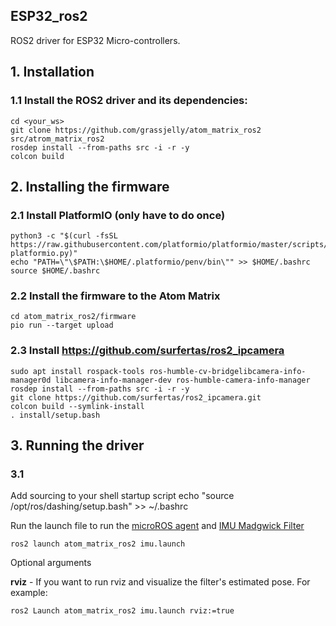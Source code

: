 ## ESP32_ros2
ROS2 driver for ESP32 Micro-controllers.

## 1. Installation
### 1.1 Install the ROS2 driver and its dependencies:

    cd <your_ws>
    git clone https://github.com/grassjelly/atom_matrix_ros2 src/atrom_matrix_ros2
    rosdep install --from-paths src -i -r -y
    colcon build
    
    
## 2. Installing the firmware

### 2.1 Install PlatformIO (only have to do once)

    python3 -c "$(curl -fsSL https://raw.githubusercontent.com/platformio/platformio/master/scripts/get-platformio.py)"
    echo "PATH=\"\$PATH:\$HOME/.platformio/penv/bin\"" >> $HOME/.bashrc
    source $HOME/.bashrc

### 2.2 Install the firmware to the Atom Matrix

    cd atom_matrix_ros2/firmware
    pio run --target upload
    
### 2.3  Install https://github.com/surfertas/ros2_ipcamera

    sudo apt install rospack-tools ros-humble-cv-bridgelibcamera-info-manager0d libcamera-info-manager-dev ros-humble-camera-info-manager
    rosdep install --from-paths src -i -r -y
    git clone https://github.com/surfertas/ros2_ipcamera.git
    colcon build --symlink-install
    . install/setup.bash

## 3. Running the driver

### 3.1 
Add sourcing to your shell startup script
    echo "source /opt/ros/dashing/setup.bash" >> ~/.bashrc

Run the launch file to run the [microROS agent](https://github.com/micro-ROS/micro-ROS-Agent) and [IMU Madgwick Filter](https://index.ros.org/p/imu_filter_madgwick/)

    ros2 launch atom_matrix_ros2 imu.launch

Optional arguments

**rviz**  - If you want to run rviz and visualize the filter's estimated pose. For example:

    ros2 Launch atom_matrix_ros2 imu.launch rviz:=true
